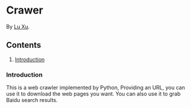 Crawer
======

By [Lu Xu](https://github.com/LuXu1113).

Contents
--------
1. [Introduction](#introduction)

### Introduction

This is a web crawler implemented by Python, Providing an URL, you can use it to download the web pages you want. You can also use it to grab Baidu search results.

